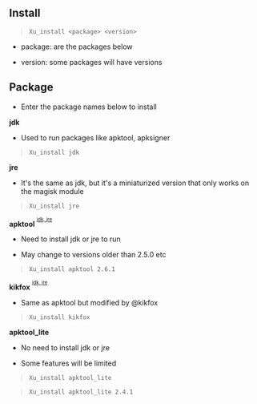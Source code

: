 **Install**
---

> `Xu_install <package> <version>`

- package: are the packages below 

- version: some packages will have versions

**Package**
---

- Enter the package names below to install

**jdk**

- Used to run packages like apktool, apksigner

> `Xu_install jdk`

**jre**

- It's the same as jdk, but it's a miniaturized version that only works on the magisk module 

> `Xu_install jre`

**apktool** <sup><sup>[jdk, jre]()</sup></sup>

- Need to install jdk or jre to run

- May change to versions older than 2.5.0 etc

> `Xu_install apktool 2.6.1`

**kikfox** <sup><sup>[jdk, jre]()</sup></sup>

- Same as apktool but modified by @kikfox

> `Xu_install kikfox`

**apktool_lite**

- No need to install jdk or jre

- Some features will be limited

> `Xu_install apktool_lite`

> `Xu_install apktool_lite 2.4.1`



